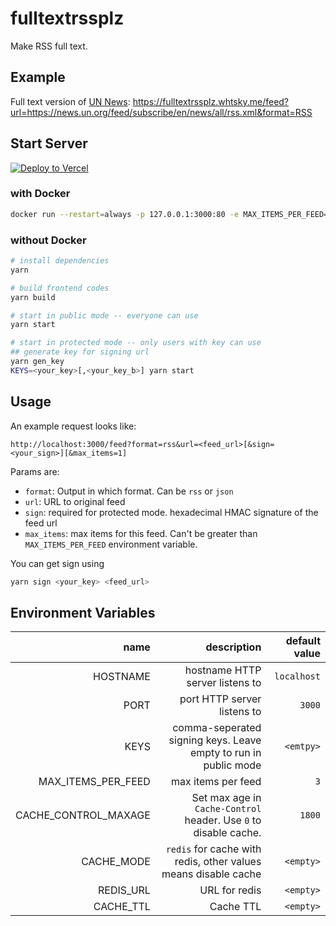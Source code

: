 # fulltextrssplz

Make RSS full text.

## Example

Full text version of [UN News](https://news.un.org/feed/subscribe/en/news/all/rss.xml): https://fulltextrssplz.whtsky.me/feed?url=https://news.un.org/feed/subscribe/en/news/all/rss.xml&format=RSS

## Start Server

[![Deploy to Vercel](https://vercel.com//button)](https://vercel.com/import/project?template=https://github.com/whtsky/fulltextrssplz)

### with Docker

```bash
docker run --restart=always -p 127.0.0.1:3000:80 -e MAX_ITEMS_PER_FEED=5 -d ghcr.io/whtsky/fulltextrssplz:master
```

### without Docker

```bash
# install dependencies
yarn

# build frontend codes
yarn build

# start in public mode -- everyone can use
yarn start

# start in protected mode -- only users with key can use
## generate key for signing url
yarn gen_key
KEYS=<your_key>[,<your_key_b>] yarn start
```

## Usage

An example request looks like:

```
http://localhost:3000/feed?format=rss&url=<feed_url>[&sign=<your_sign>][&max_items=1]
```

Params are:

- `format`: Output in which format. Can be `rss` or `json`
- `url`: URL to original feed
- `sign`: required for protected mode. hexadecimal HMAC signature of the feed url
- `max_items`: max items for this feed. Can't be greater than `MAX_ITEMS_PER_FEED` environment variable.

You can get sign using

```bash
yarn sign <your_key> <feed_url>
```

## Environment Variables

|                 name |                                                      description | default value |
| -------------------: | ---------------------------------------------------------------: | ------------: |
|             HOSTNAME |                                  hostname HTTP server listens to |   `localhost` |
|                 PORT |                                      port HTTP server listens to |        `3000` |
|                 KEYS |  comma-seperated signing keys. Leave empty to run in public mode |     `<emtpy>` |
|   MAX_ITEMS_PER_FEED |                                               max items per feed |           `3` |
| CACHE_CONTROL_MAXAGE | Set max age in `Cache-Control` header. Use `0` to disable cache. |        `1800` |
|           CACHE_MODE |   `redis` for cache with redis, other values means disable cache |     `<empty>` |
|            REDIS_URL |                                                    URL for redis |     `<empty>` |
|            CACHE_TTL |                                                        Cache TTL |     `<empty>` |
